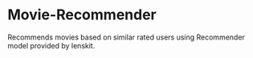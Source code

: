 # Movie-Recommender
Recommends movies based on similar rated users using Recommender model provided by lenskit.
